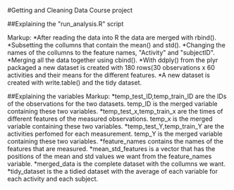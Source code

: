 #Getting and Cleaning Data Course project

##Explaining the "run_analysis.R" script

Markup:
	*After reading the data into R the data are merged with rbind(). 
	*Subsetting the collumns that contain the mean() and std(). 
	*Changing the names of the collumns to the feature names, "Activity" and "subjectID".
	*Merging all the data together using cbind().
	*With ddply() from the plyr packaged a new dataset is created with 180 rows(30 observations  x 60 activities and 	their means for the different features.
	*A new dataset is created with write.table() and the tidy dataset.

##Explaining the variables
Markup:
	*temp_test_ID,temp_train_ID are the IDs of the observations for the two datasets. temp_ID is the merged variable 	containing these two variables.
	*temp_test_x,temp_train_x are the times of different features of the measured observations. temp_x is the merged 	variable containing these two variables.
	*temp_test_Y,temp_train_Y are the activities perfomed for each measurement. temp_Y is the merged variable 	containing these two variables.
	*feature_names contains the names of the features that are measured.
	*mean_std_features is a vector that has the positions of the mean and std values we want from the feature_names 	variable.
	*merged_data is the complete dataset with the collumns we want.
*tidy_dataset is the a tidied dataset with the average of each variable for each activity and each subject.